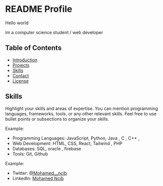 # README Profile

Hello world 

im a computer science student / web developer

## Table of Contents
- [Introduction](#introduction)
- [Projects](#projects)
- [Skills](#skills)
- [Contact](#contact)
- [License](#license)



## Skills
Highlight your skills and areas of expertise. You can mention programming languages, frameworks, tools, or any other relevant skills. Feel free to use bullet points or subsections to organize your skills.

Example:
- Programming Languages: JavaScript, Python, Java , C , C++ , 
- Web Development: HTML, CSS, React, Tailwind , PHP
- Databases: SQL, oracle , firebase
- Tools: Git, Github


Example:
- Twitter: [@Mohamed__ncib](https://twitter.com/Mohamed__ncib)
- LinkedIn: [Mohamed Ncib](https://www.linkedin.com/in/mohamed-ncib-1b17b5224/)



